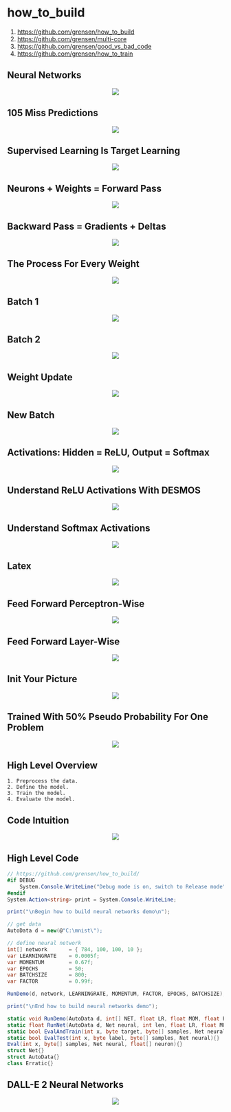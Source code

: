 # how_to_build

1. https://github.com/grensen/how_to_build
2. https://github.com/grensen/multi-core
3. https://github.com/grensen/good_vs_bad_code
4. https://github.com/grensen/how_to_train

## Neural Networks
<p align="center">
  <img src="https://github.com/grensen/how_to_build/blob/main/figures/neural_networks.png?raw=true">
</p>

## 105 Miss Predictions
<p align="center">
  <img src="https://github.com/grensen/how_to_build/blob/main/figures/incorrect_105.png?raw=true">
</p>

## Supervised Learning Is Target Learning
<p align="center">
  <img src="https://github.com/grensen/how_to_build/blob/main/figures/naive_learning.png?raw=true">
</p>

## Neurons + Weights = Forward Pass
<p align="center">
  <img src="https://github.com/grensen/how_to_build/blob/main/figures/init_neurons_weights_indices.png?raw=true">
</p>

## Backward Pass = Gradients + Deltas
<p align="center">
  <img src="https://github.com/grensen/how_to_build/blob/main/figures/init_gradients_deltas_indices.png?raw=true">
</p>

## The Process For Every Weight
<p align="center">
  <img src="https://github.com/grensen/how_to_build/blob/main/figures/neural_network_process.png?raw=true">
</p>

## Batch 1
<p align="center">
  <img src="https://github.com/grensen/how_to_build/blob/main/figures/batch1.png?raw=true">
</p>

## Batch 2
<p align="center">
  <img src="https://github.com/grensen/how_to_build/blob/main/figures/batch2.png?raw=true">
</p>

## Weight Update
<p align="center">
  <img src="https://github.com/grensen/how_to_build/blob/main/figures/Update_batch.png?raw=true">
</p>

## New Batch
<p align="center">
  <img src="https://github.com/grensen/how_to_build/blob/main/figures/new_batch.png?raw=true">
</p>

## Activations: Hidden = ReLU, Output = Softmax
<p align="center">
  <img src="https://github.com/grensen/how_to_build/blob/main/figures/neural_network_activations.png?raw=true">
</p>

## Understand ReLU Activations With DESMOS
<p align="center">
  <img src="https://github.com/grensen/how_to_build/blob/main/figures/ReLU_ji.png?raw=true">
</p>

## Understand Softmax Activations 
<p align="center">
  <img src="https://github.com/grensen/how_to_build/blob/main/figures/exp_ji.png?raw=true">
</p>

## Latex
<p align="center">
  <img src="https://github.com/grensen/how_to_build/blob/main/figures/perceptron_vs_layer.png?raw=true">
</p>

## Feed Forward Perceptron-Wise
<p align="center">
  <img src="https://github.com/grensen/how_to_build/blob/main/figures/ff_perceptron-wise.gif?raw=true">
</p>

## Feed Forward Layer-Wise
<p align="center">
  <img src="https://github.com/grensen/how_to_build/blob/main/figures/ff_layer-wise.gif?raw=true">
</p>

## Init Your Picture
<p align="center">
  <img src="https://github.com/grensen/how_to_build/blob/main/figures/init_with_input.png?raw=true">
</p>

## Trained With 50% Pseudo Probability For One Problem
<p align="center">
  <img src="https://github.com/grensen/how_to_build/blob/main/figures/trained_with_input2.png?raw=true">
</p>


## High Level Overview
~~~
1. Preprocess the data.
2. Define the model.
3. Train the model.
4. Evaluate the model.
~~~

## Code Intuition
<p align="center">
  <img src="https://github.com/grensen/how_to_build/blob/main/figures/network_intuition.png?raw=true">
</p>

## High Level Code
~~~cs
// https://github.com/grensen/how_to_build/
#if DEBUG
    System.Console.WriteLine("Debug mode is on, switch to Release mode");
#endif 
System.Action<string> print = System.Console.WriteLine;

print("\nBegin how to build neural networks demo\n");

// get data
AutoData d = new(@"C:\mnist\");

// define neural network 
int[] network       = { 784, 100, 100, 10 };
var LEARNINGRATE    = 0.0005f;
var MOMENTUM        = 0.67f;
var EPOCHS          = 50;
var BATCHSIZE       = 800;
var FACTOR          = 0.99f;

RunDemo(d, network, LEARNINGRATE, MOMENTUM, FACTOR, EPOCHS, BATCHSIZE);

print("\nEnd how to build neural networks demo");

static void RunDemo(AutoData d, int[] NET, float LR, float MOM, float FACTOR, int EPOCHS, int BATCHSIZE){}
static float RunNet(AutoData d, Net neural, int len, float LR, float MOM, float FACTOR, int EPOCHS, int BATCHSIZE){}
static bool EvalAndTrain(int x, byte target, byte[] samples, Net neural, float[] delta){}
static bool EvalTest(int x, byte label, byte[] samples, Net neural){}
Eval(int x, byte[] samples, Net neural, float[] neuron){}
struct Net{}
struct AutoData{}
class Erratic{}
~~~

## DALL-E 2 Neural Networks
<p align="center">
  <img src="https://github.com/grensen/how_to_build/blob/main/figures/DALL_E_neural_networks.png?raw=true">
</p>
